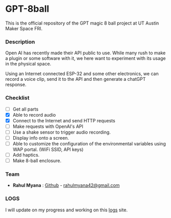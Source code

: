 # GPT-8ball

This is the official repository of the GPT magic 8 ball project at UT Austin Maker Space FRI.

### **Description**

Open AI has recently made their API public to use. While many rush to make a plugin or some software with it, we here want to experiment with its usage in the physical space. 

Using an Internet connected ESP-32 and some other electronics, we can record a voice clip, send it to the API and then generate a chatGPT response.

### **Checklist**

- [ ] Get all parts
- [X] Able to record audio
- [X] Connect to the Internet and send HTTP requests
- [ ] Make requests with OpenAI's API
- [ ] Use a shake sensor to trigger audio recording.
- [ ] Display info onto a screen.
- [ ] Able to customize the configuration of the environmental variables using WAP portal. (WiFi SSID, API keys)
- [ ] Add haptics.
- [ ] Make 8-ball enclosure.

### **Team**
- **Rahul Myana** : [Github](https://github.com/Ramenisneat) - [rahulmyana42@gmail.com](mailto:rahulmyana42@gmail.com)

### LOGS

I will update on my progress and working on this [logs](./docs/logs.md) site. 

